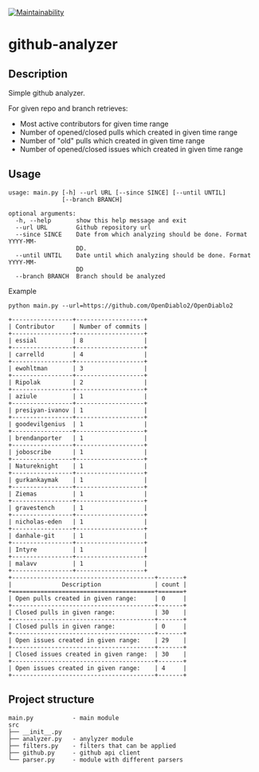 [![Maintainability](https://api.codeclimate.com/v1/badges/fd694687c7789977bcb3/maintainability)](https://codeclimate.com/github/mkaraev/github-analyzer/maintainability)

# github-analyzer
## Description
Simple github analyzer.

For given repo and branch retrieves:
* Most active contributors for given time range
* Number of opened/closed pulls which created in given time range
* Number of "old" pulls which created in given time range
* Number of opened/closed issues which created in given time range

## Usage
```
usage: main.py [-h] --url URL [--since SINCE] [--until UNTIL]
               [--branch BRANCH]

optional arguments:
  -h, --help       show this help message and exit
  --url URL        Github repository url
  --since SINCE    Date from which analyzing should be done. Format YYYY-MM-
                   DD.
  --until UNTIL    Date until which analyzing should be done. Format YYYY-MM-
                   DD
  --branch BRANCH  Branch should be analyzed
```

Example

```
python main.py --url=https://github.com/OpenDiablo2/OpenDiablo2

+-----------------+-------------------+
| Contributor     | Number of commits |
+-----------------+-------------------+
| essial          | 8                 |
+-----------------+-------------------+
| carrelld        | 4                 |
+-----------------+-------------------+
| ewohltman       | 3                 |
+-----------------+-------------------+
| Ripolak         | 2                 |
+-----------------+-------------------+
| aziule          | 1                 |
+-----------------+-------------------+
| presiyan-ivanov | 1                 |
+-----------------+-------------------+
| goodevilgenius  | 1                 |
+-----------------+-------------------+
| brendanporter   | 1                 |
+-----------------+-------------------+
| joboscribe      | 1                 |
+-----------------+-------------------+
| Natureknight    | 1                 |
+-----------------+-------------------+
| gurkankaymak    | 1                 |
+-----------------+-------------------+
| Ziemas          | 1                 |
+-----------------+-------------------+
| gravestench     | 1                 |
+-----------------+-------------------+
| nicholas-eden   | 1                 |
+-----------------+-------------------+
| danhale-git     | 1                 |
+-----------------+-------------------+
| Intyre          | 1                 |
+-----------------+-------------------+
| malavv          | 1                 |
+-----------------+-------------------+
+----------------------------------------+-------+
|              Description               | count |
+========================================+=======+
| Open pulls created in given range:     | 0     |
+----------------------------------------+-------+
| Closed pulls in given range:           | 30    |
+----------------------------------------+-------+
| Closed pulls in given range:           | 0     |
+----------------------------------------+-------+
| Open issues created in given range:    | 29    |
+----------------------------------------+-------+
| Closed issues created in given range:  | 30    |
+----------------------------------------+-------+
| Open issues created in given range:    | 4     |
+----------------------------------------+-------+

```

## Project structure

```
main.py           - main module
src
├── __init__.py
├── analyzer.py   - anylyzer module
├── filters.py    - filters that can be applied
├── github.py     - github api client
└── parser.py     - module with different parsers

```

